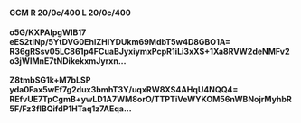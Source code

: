 #### GCM R 20/0c/400 L 20/0c/400
**o5G/KXPAlpgWIB17**<br/>**eES2tINp/5YtDVG0EhIZHIYDUkm69MdbT5w4D8GBO1A=**<br/>**R36gRSsv05LC861p4FCuaBJyxiymxPcpR1iLi3xXS+1Xa8RVW2deNMFv2o3jWlMnE7tNDikekxmJyrxn...**<br/><br/>
**Z8tmbSG1k+M7bLSP**<br/>**yda0Fax5wEf7g2dux3bmhT3Y/uqxRW8XS4AHqU4NQQ4=**<br/>**REfvUE7TpCgmB+ywLD1A7WM8orO/TTPTiVeWYKOM56nWBNojrMyhbR5F/Fz3fIBQifdP1HTaq1z7AEqa...**